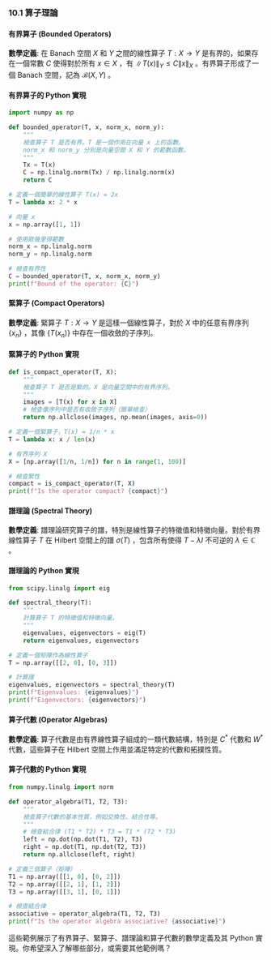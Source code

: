 ### 10.1 算子理論

#### 有界算子 (Bounded Operators)

**數學定義**: 在 Banach 空間  $`X`$  和  $`Y`$  之間的線性算子  $`T: X \to Y`$  是有界的，如果存在一個常數  $`C`$  使得對於所有  $`x \in X`$ ，有  $`\|T(x)\|_Y \leq C \|x\|_X`$ 。有界算子形成了一個 Banach 空間，記為  $`\mathcal{B}(X, Y)`$ 。

#### 有界算子的 Python 實現

```python
import numpy as np

def bounded_operator(T, x, norm_x, norm_y):
    """
    檢查算子 T 是否有界。T 是一個作用在向量 x 上的函數。
    norm_x 和 norm_y 分別是向量空間 X 和 Y 的範數函數。
    """
    Tx = T(x)
    C = np.linalg.norm(Tx) / np.linalg.norm(x)
    return C

# 定義一個簡單的線性算子 T(x) = 2x
T = lambda x: 2 * x

# 向量 x
x = np.array([1, 1])

# 使用歐幾里得範數
norm_x = np.linalg.norm
norm_y = np.linalg.norm

# 檢查有界性
C = bounded_operator(T, x, norm_x, norm_y)
print(f"Bound of the operator: {C}")
```

#### 緊算子 (Compact Operators)

**數學定義**: 緊算子  $`T: X \to Y`$  是這樣一個線性算子，對於  $`X`$  中的任意有界序列  $`\{x_n\}`$ ，其像  $`\{T(x_n)\}`$  中存在一個收斂的子序列。

#### 緊算子的 Python 實現

```python
def is_compact_operator(T, X):
    """
    檢查算子 T 是否是緊的。X 是向量空間中的有界序列。
    """
    images = [T(x) for x in X]
    # 檢查像序列中是否有收斂子序列（簡單檢查）
    return np.allclose(images, np.mean(images, axis=0))

# 定義一個緊算子，T(x) = 1/n * x
T = lambda x: x / len(x)

# 有界序列 X
X = [np.array([1/n, 1/n]) for n in range(1, 100)]

# 檢查緊性
compact = is_compact_operator(T, X)
print(f"Is the operator compact? {compact}")
```

#### 譜理論 (Spectral Theory)

**數學定義**: 譜理論研究算子的譜，特別是線性算子的特徵值和特徵向量。對於有界線性算子  $`T`$  在 Hilbert 空間上的譜  $`\sigma(T)`$ ，包含所有使得  $`T - \lambda I`$  不可逆的  $`\lambda \in \mathbb{C}`$ 。

#### 譜理論的 Python 實現

```python
from scipy.linalg import eig

def spectral_theory(T):
    """
    計算算子 T 的特徵值和特徵向量。
    """
    eigenvalues, eigenvectors = eig(T)
    return eigenvalues, eigenvectors

# 定義一個矩陣作為線性算子
T = np.array([[2, 0], [0, 3]])

# 計算譜
eigenvalues, eigenvectors = spectral_theory(T)
print(f"Eigenvalues: {eigenvalues}")
print(f"Eigenvectors: {eigenvectors}")
```

#### 算子代數 (Operator Algebras)

**數學定義**: 算子代數是由有界線性算子組成的一類代數結構，特別是  $`C^*`$  代數和  $`W^*`$  代數，這些算子在 Hilbert 空間上作用並滿足特定的代數和拓撲性質。

#### 算子代數的 Python 實現

```python
from numpy.linalg import norm

def operator_algebra(T1, T2, T3):
    """
    檢查算子代數的基本性質，例如交換性、結合性等。
    """
    # 檢查結合律 (T1 * T2) * T3 = T1 * (T2 * T3)
    left = np.dot(np.dot(T1, T2), T3)
    right = np.dot(T1, np.dot(T2, T3))
    return np.allclose(left, right)

# 定義三個算子（矩陣）
T1 = np.array([[1, 0], [0, 2]])
T2 = np.array([[2, 1], [1, 2]])
T3 = np.array([[3, 1], [0, 1]])

# 檢查結合律
associative = operator_algebra(T1, T2, T3)
print(f"Is the operator algebra associative? {associative}")
```

這些範例展示了有界算子、緊算子、譜理論和算子代數的數學定義及其 Python 實現。你希望深入了解哪些部分，或需要其他範例嗎？